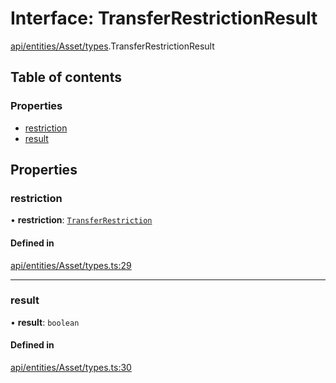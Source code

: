 # Interface: TransferRestrictionResult

[api/entities/Asset/types](../wiki/api.entities.Asset.types).TransferRestrictionResult

## Table of contents

### Properties

- [restriction](../wiki/api.entities.Asset.types.TransferRestrictionResult#restriction)
- [result](../wiki/api.entities.Asset.types.TransferRestrictionResult#result)

## Properties

### restriction

• **restriction**: [`TransferRestriction`](../wiki/types#transferrestriction)

#### Defined in

[api/entities/Asset/types.ts:29](https://github.com/PolymeshAssociation/polymesh-sdk/blob/3d14e829/src/api/entities/Asset/types.ts#L29)

___

### result

• **result**: `boolean`

#### Defined in

[api/entities/Asset/types.ts:30](https://github.com/PolymeshAssociation/polymesh-sdk/blob/3d14e829/src/api/entities/Asset/types.ts#L30)
